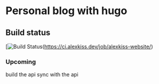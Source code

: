 # Personal blog with hugo


## Build status
[![Build Status](https://ci.alexkiss.dev/buildStatus/icon?job=alexkiss-website)(https://ci.alexkiss.dev/job/alexkiss-website/)
<br />

### Upcoming 
build the api
sync with the api
